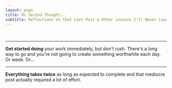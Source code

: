 ```yaml
---
layout: page
title: On Second Thought...
subtitle: Reflections on that Last Post & Other Lessons I'll Never Learn
---
```


<br>

---

**Get started doing** your work immediately, but don't rush. There's a long way to go and you're not going to create something worthwhile each day. Or week. Or...  

---

**Everything takes twice** as long as expected to complete and that mediocre post actually required a lot of effort.
